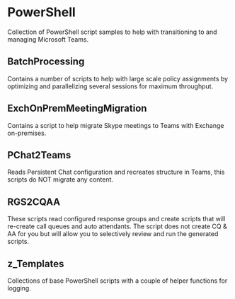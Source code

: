 # PowerShell
Collection of PowerShell script samples to help with transitioning to and managing Microsoft Teams.

## BatchProcessing
Contains a number of scripts to help with large scale policy assignments by optimizing and parallelizing several sessions for maximum throughput.

## ExchOnPremMeetingMigration
Contains a script to help migrate Skype meetings to Teams with Exchange on-premises.

## PChat2Teams
Reads Persistent Chat configuration and recreates structure in Teams, this scripts do NOT migrate any content.

## RGS2CQAA
These scripts read configured response groups and create scripts that will re-create call queues and auto attendants. The script does not create CQ & AA for you but will allow you to selectively review and run the generated scripts.

## z_Templates
Collections of base PowerShell scripts with a couple of helper functions for logging.